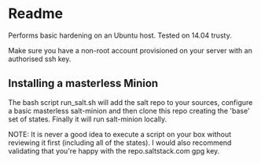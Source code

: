 # Readme

Performs basic hardening on an Ubuntu host. Tested on 14.04 trusty.

Make sure you have a non-root account provisioned on your server with an authorised ssh key.

## Installing a masterless Minion

The bash script run_salt.sh will add the salt repo to your sources, configure a basic masterless salt-minion and then clone this repo creating the 'base' set of states. Finally it will run salt-minion locally. 

NOTE: It is never a good idea to execute a script on your box without reviewing it first (including all of the states). I would also recommend validating that you're happy with the repo.saltstack.com gpg key.

